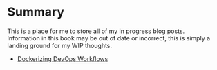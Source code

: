 # Summary

This is a place for me to store all of my in progress blog posts.  
Information in this book may be out of date or incorrect, this is simply a landing ground for my WIP thoughts.

* [Dockerizing DevOps Workflows](dockerizing-devops-workflows.md)



